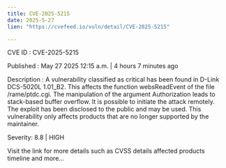 ```yaml
---
title: CVE-2025-5215
date: 2025-5-27
lien: "https://cvefeed.io/vuln/detail/CVE-2025-5215"

---
```


CVE ID : CVE-2025-5215

Published :  May 27
2025
12:15 a.m. | 4 hours
7 minutes ago

Description : A vulnerability classified as critical has been found in D-Link DCS-5020L 1.01_B2. This affects the function websReadEvent of the file /rame/ptdc.cgi. The manipulation of the argument Authorization leads to stack-based buffer overflow. It is possible to initiate the attack remotely. The exploit has been disclosed to the public and may be used. This vulnerability only affects products that are no longer supported by the maintainer.

Severity: 8.8 | HIGH

Visit the link for more details
such as CVSS details
affected products
timeline
and more...
